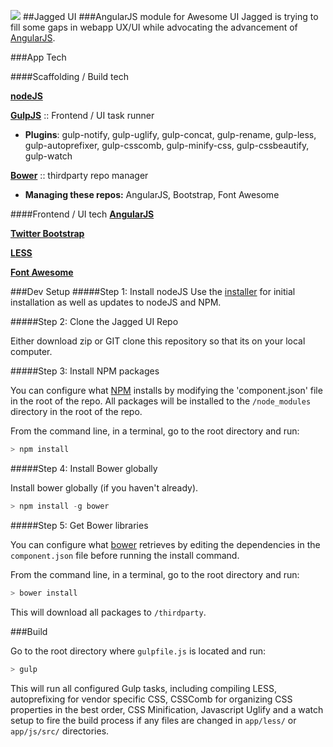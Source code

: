 ![](https://raw2.github.com/justinwoodcock/Jagged-UI/master/app/img/jaggedUI.Logo.v0.2.png)
##Jagged UI
###AngularJS module for Awesome UI
Jagged is trying to fill some gaps in webapp UX/UI while advocating the advancement of [AngularJS](http://angularjs.org).

###App Tech

####Scaffolding / Build tech

**[nodeJS](http://nodejs.org/)**

**[GulpJS](http://gulpjs.com/)** :: Frontend / UI task runner

* **Plugins**: gulp-notify, gulp-uglify, gulp-concat, gulp-rename, gulp-less, gulp-autoprefixer, gulp-csscomb, gulp-minify-css, gulp-cssbeautify, gulp-watch

**[Bower](http://bower.io/)** :: thirdparty repo manager

* **Managing these repos:** AngularJS, Bootstrap, Font Awesome

####Frontend / UI tech
**[AngularJS](http://angularjs.org)**

**[Twitter Bootstrap](http://getbootstrap.com)**

**[LESS](http://lesscss.org)**

**[Font Awesome](http://fontawesome.io/)**


###Dev Setup
#####Step 1: Install nodeJS
Use the [installer](http://nodejs.org/download/) for initial installation as well as updates to nodeJS and NPM.

#####Step 2: Clone the Jagged UI Repo

Either download zip or GIT clone this repository so that its on your local computer.

#####Step 3: Install NPM packages

You can configure what [NPM](https://npmjs.org/) installs by modifying the 'component.json' file in the root of the repo. All packages will be installed to the `/node_modules` directory in the root of the repo.

From the command line, in a terminal, go to the root directory and run:

```javascript
> npm install
```
#####Step 4: Install Bower globally

Install bower globally (if you haven't already).
```javascript
> npm install -g bower
```

#####Step 5: Get Bower libraries

You can configure what [bower](http://sindresorhus.com/bower-components/) retrieves by editing the dependencies in the `component.json` file before running the install command.

From the command line, in a terminal, go to the root directory and run:

```js
> bower install
```

This will download all packages to `/thirdparty`.


###Build

Go to the root directory where `gulpfile.js` is located and run:

```js
> gulp
```

This will run all configured Gulp tasks, including compiling LESS, autoprefixing for vendor specific CSS, CSSComb for organizing CSS properties in the best order, CSS Minification, Javascript Uglify and a watch setup to fire the build process if any files are changed in `app/less/` or `app/js/src/` directories.
		
